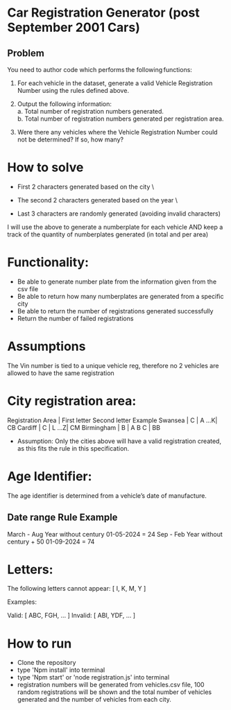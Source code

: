 # Car Registration Generator (post September 2001 Cars)

## Problem

You need to author code which performs the following functions:

1. For each vehicle in the dataset, generate a valid Vehicle Registration Number using the rules defined above.

2. Output the following information: \
   a. Total number of registration numbers generated. \
   b. Total number of registration numbers generated per registration area.

3. Were there any vehicles where the Vehicle Registration Number could not be determined? If so, how many?

# How to solve

- First 2 characters generated based on the city \

- The second 2 characters generated based on the year \

- Last 3 characters are randomly generated (avoiding invalid characters)

I will use the above to generate a numberplate for each vehicle AND
keep a track of the quantity of numberplates generated (in total and per area)

# Functionality:

- Be able to generate number plate from the information given from the csv file
- Be able to return how many numberplates are generated from a specific city
- Be able to return the number of registrations generated successfully
- Return the number of failed registrations

# Assumptions

The Vin number is tied to a unique vehicle reg, therefore no 2 vehicles are allowed to have the same registration

# City registration area:

Registration Area | First letter Second letter Example
Swansea | C | A ...K| CB
Cardiff | C | L ...Z| CM
Birmingham | B | A B C | BB

- Assumption:
  Only the cities above will have a valid registration created, as this fits the rule in this specification.

# Age Identifier:

The age identifier is determined from a vehicle’s date of manufacture.

## Date range Rule Example

March - Aug Year without century 01-05-2024 = 24
Sep - Feb Year without century + 50 01-09-2024 = 74

# Letters:

The following letters cannot appear: [ I, K, M, Y ]

Examples:

Valid: [ ABC, FGH, … ]
Invalid: [ ABI, YDF, … ]

# How to run

- Clone the repository
- type 'Npm install' into terminal
- type 'Npm start' or 'node registration.js' into terminal
- registration numbers will be generated from vehicles.csv file, 100 random registrations will be shown and the total number of vehicles generated and the number of vehicles from each city.

